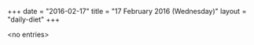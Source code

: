 +++
date = "2016-02-17"
title = "17 February 2016 (Wednesday)"
layout = "daily-diet"
+++

\<no entries\>